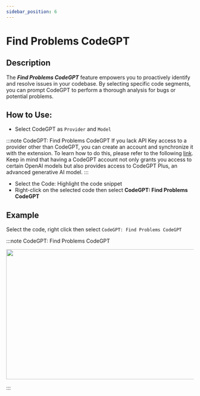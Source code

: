 ```yaml
---
sidebar_position: 6
---
```


# Find Problems CodeGPT

## Description
The ***Find Problems CodeGPT*** feature empowers you to proactively identify and resolve issues in your codebase. By selecting specific code segments, you can prompt CodeGPT to perform a thorough analysis for bugs or potential problems.

## How to Use:
- Select CodeGPT as `Provider`  and `Model`
  
:::note CodeGPT: Find Problems CodeGPT
If you lack API Key access to a provider other than CodeGPT, you can create an account and synchronize it with the extension. To learn how to do this, please refer to the following [link](https://intercom.help/codegpt/en/articles/8699317-connect-with-codegpt-new-extension). Keep in mind that having a CodeGPT account not only grants you access to certain OpenAI models but also provides access to CodeGPT Plus, an advanced generative AI model.
:::
- Select the Code: Highlight the code snippet
- Right-click on the selected code then select **CodeGPT: Find Problems CodeGPT**

## Example
Select the code, right click then select `CodeGPT: Find Problems CodeGPT`

:::note CodeGPT: Find Problems CodeGPT
<p align="center">
  <img width="650" height="350" src="https://github.com/davila7/code-gpt-docs/assets/37567214/7a7b9fc1-e194-4f44-a4a9-d7d059418d2a" />
</p>
:::



